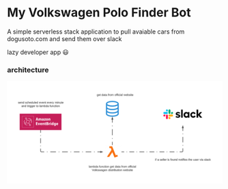 # My Volkswagen Polo Finder Bot

A simple serverless stack application to pull avaiable cars from dogusoto.com and send them over slack

lazy developer app :smiley:

### architecture

![Screenshot](arch.png)


